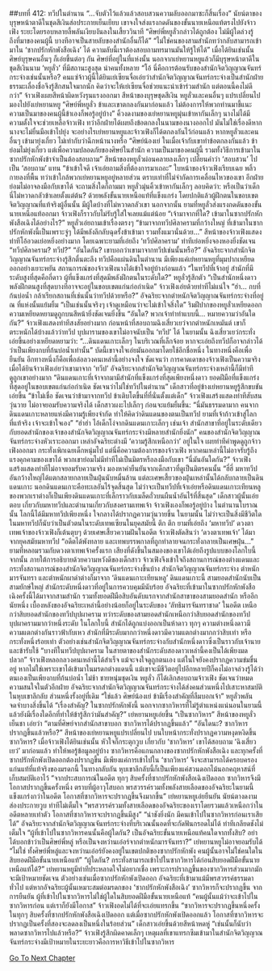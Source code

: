##บทที่ 412: ทวีปในตำนาน
“...จับตัวไว้แล้วแล้วสอบสวนความลับออกมาซะก็สิ้นเรื่อง”
นัยน์ตาของบุรุษหน้าตาดีในชุดสีเงินส่อประกายเย็นเยียบ
เขาจงใจส่งแรงกดดันของขั้นนายเหนือแท้ตรงไปยังจ้าวเฟิง ระยะโดยรอบหลายลี้พลันเงียบงันลงในเสี้ยววินาที
“ศิษย์พี่หยูลั่วกล่าวได้ถูกต้อง ไม่มีผู้ใดล่วงรู้ถึงที่มาของคนผู้นี้ บางทีอาจเป็นสายลับของสำนักอื่นก็ได้”
“ไม่ใช่คนของสามสำนักทว่ากลับสามารถเข้ามาใน ‘ซากปรักหักพังสือเฉิง’ ได้ ความลับนี้เราต้องสอบถามทรมานมันให้รู้ให้ได้”
เมื่อได้ยินเช่นนั้น ศิษย์บุรุษคนอื่นๆ ก็เอ่ยขึ้นต่อๆ กัน
ศิษย์ที่อยู่ในที่แห่งนั้น นอกจากเย่หยานหยูแล้วก็มีบุรุษหน้าตาดีในชุดสีเงินนาม ‘หยูลั่ว’ ที่มีสถานะสูงสุด นำคนทั้งหลาย
“โอ้ นี่คือการต้อนรับของสำนักจิตวิญญาณจันทร์กระจ่างเช่นนั้นหรือ? คนแซ่จ้าวผู้นี้ได้ยินเย่เซียนจื่อเอ่ยว่าสำนักจิตวิญญาณจันทร์กระจ่างเป็นสำนักฝ่ายธรรมะเลื่องชื่อจึงรู้สึกสนใจมากนัก คิดว่าจะให้เย่เซียนจื่อช่วยแนะนำเข้าร่วมสำนัก แต่ตอนนี้คงไม่ดีกว่า”
จ้าวเฟิงเผยสีหน้าผิดหวังรุนแรงออกมา
สีหน้าของบุรุษชุดสีเงิน หยูลั่วและคนอื่นๆ แปรเปลี่ยนไป มองไปยังเย่หยานหยู
“ศิษย์พี่หยูลั่ว ข้าและเขาตกลงกันมาก่อนแล้ว ไม่ต้องการให้พวกท่านมาชี้แนะ ความเป็นมาของคนผู้นี้ข้าเองก็พอรู้อยู่บ้าง”
คิ้วงดงามของเย่หยานหยูมุ่นเข้าหากันเล็กๆ
นางไม่ได้มีความตั้งใจจะช่วยเหลือจ้าวเฟิง ทว่าอีกฝ่ายได้เผยถึงข้อตกลงในนามของนางออกไป มันไม่ใช่เรื่องดีหากนางจะไม่ยื่นมือเข้าไปยุ่ง
จะอย่างไรเย่หยานหยูและจ้าวเฟิงก็ได้ตกลงกันไว้ก่อนแล้ว หากหยูลั่วและคนอื่นๆ เข้ามายุ่งเกี่ยว ไม่เท่ากับว่าฉีกหน้านางหรือ
“ศิษย์น้องเย่ ในเมื่อเจ้ากับเขาทำข้อตกลงกันแล้ว ข้าย่อมไม่ยุ่งเกี่ยว แต่เพื่อความปลอดภัยของศิษย์ในสำนัก ความเป็นมาของคนผู้นี้ รวมทั้งวิธีการเข้ามาในซากปรักหักพังข้าจำเป็นต้องสอบถาม”
สีหน้าของหยูลั่วผ่อนคลายลงเล็กๆ เปลี่ยนคำว่า ‘สอบสวน’ ไปเป็น ‘สอบถาม’ แทน
“ข้าเข้าใจดี เจ้าเอ่ยถามสิ่งที่ต้องการมาเถอะ”
ใบหน้าของจ้าวเฟิงเรียบเฉย พลิ้วกายลงที่พื้น ทว่าเข้าใกล้พวกเย่หยานหยูอยู่หลายส่วน
ตราบเท่าที่ไม่จำกัดการเคลื่อนไหวของเขา อีกฝ่ายย่อมไม่อาจลงมือกับเขาได้ จะถามสิ่งใดก็ถามมา
หยูลั่วมุ่นคิ้วเข้าหากันเล็กๆ ลอบคิดว่า: หรือเป็นว่าเด็กนี่ไม่หวาดกลัวข้าเลยตั้งแต่ต้น?
ด้วยพลังขั้นนายเหนือแท้ที่แข็งแกร่ง โดยปกติแล้วผู้ฝึกตนในขอบเขตจิตวิญญาณที่แท้จริงผู้อื่นนั้น มีผู้ใดบ้างที่ไม่หวาดกลัวเขา
นอกจากนั้น ยามที่หยูลั่วส่งแรงกดดันของขั้นนายเหนือแท้ออกมา จ้าวเฟิงก็ราวกับไม่รับรู้ใส่ใจเลยแม้แต่น้อย
“เจ้ามาจากที่ใด? เข้ามาในซากปรักหักพังสือเฉิงได้อย่างไร?”
หยูลั่วเอ่ยถามเข้าเรื่องตรงๆ
“ข้ามาจากทวีปศิลาครามที่กว้างใหญ่ ที่เข้ามาในซากปรักหักพังนี้เป็นเพราะจู่ๆ ได้มีพลังลึกลับฉุดรั้งข้าเข้ามา รวมทั้งแมวนั่นด้วย...”
สีหน้าของจ้าวเฟิงแสดงท่าทีโอ้อวดเย่อหยิ่งอย่างมาก
โดยเฉพาะยามที่เอ่ยถึง ‘ทวีปศิลาคราม’ ท่าทีเย่อหยิ่งจองหองยิ่งชัดเจน
“ทวีปศิลาคราม? ทวีป?”
“อันใดกัน? เขาบอกว่าเขามาจากทวีปเช่นนั้นหรือ?”
อัจฉริยะจากสำนักจิตวิญญาณจันทร์กระจ่างรู้สึกตื่นตะลึง
ทวีปคือแผ่นดินในตำนาน
มีเพียงแค่เย่หยานหยูที่มุมปากเหยียดออกอย่างเยาะหยัน สถานการณ์ของจ้าวเฟิงนางได้เข้าใจอยู่บ้างก่อนแล้ว
“ในทวีปที่เจ้าอยู่ สำนักที่มีระดับสูงที่สุดคือกี่ดาว ผู้ที่แข็งแกร่งที่สุดมีพลังฝึกตนในระดับใด?”
หยูลั่วรู้สึกตัว
“เป็นสำนักหนึ่งดาว พลังฝึกตนสูงที่สุดบางทีอาจจะอยู่ในขอบเขตแก่นก่อกำเนิด”
จ้าวเฟิงเอ่ยด้วยท่าทีไม่แน่ใจ
“ฮ่า... กบที่ก้นบ่อน้ำ กล้าเรียกสถานที่เช่นนั้นว่าทวีปด้วยหรือ?”
อัจฉริยะจากตำหนักจิตวิญญาณจันทร์กระจ่างที่อยู่ ณ ที่แห่งนั้นแย้มยิ้ม
“เป็นเช่นนั้นจริงๆ เจ้าดูเหมือนว่าจะไม่เข้าใจสิ่งใด”
ริมฝีปากของหยูลั่วเหยียดออก ความเหยียดหยามดูถูกบนสีหน้ายิ่งชัดเจนยิ่งขึ้น
“อันใด? พวกเจ้าทำท่าแบบนี้... หมายความว่าอันใดกัน?”
จ้าวเฟิงแสดงท่าทีสงสัยอย่างมาก
ก่อนหน้าที่สอบถามฉิงเสี่ยวเยว่จากตำหนักเหมันต์ เขาก็ตระหนักได้บ้างแล้วว่าทวีป
บุปผารามของเขาไม่อาจนับเป็น ‘ทวีป’ ได้
ในยามนั้น ฉิงเสี่ยวเยว่กระทั่งเอ่ยขึ้นอย่างเหยียดหยามว่า: “...ดินแดนเกาะเล็กๆ ในบริเวณที่เล็กจ้อย หากจะเอ่ยถึงทวีปก็อาจกล่าวได้ว่าเป็นเพียงกบที่ก้นบ่อน้ำเท่านั้น”
บัดนี้เขาจงใจเอ่ยมันออกมาโดยใช้อีกชื่อหนึ่ง ในทางหนึ่งคือเพื่อยืนยัน อีกทางหนึ่งก็คือเพื่อล่อลวงคนเหล่านี้อย่างจงใจ
ชัดเจนว่า
การคาดเดาของจ้าวเฟิงเป็นความจริง
เมื่อได้ยินจ้าวเฟิงเอ่ยว่าเขามาจาก ‘ทวีป’ อัจฉริยะจากสำนักจิตวิญญาณจันทร์กระจ่างเหล่านี้ก็มีท่าทีดูถูกเขาอย่างมาก
“ดินแดนเกาะที่เจ้าจากมามีสำนักที่แข็งแกร่งที่สุดเพียงหนึ่งดาว ยอดฝีมือที่แข็งแกร่งที่สุดอยู่ในขอบเขตแก่นก่อกำเนิด ชัดเจนว่าไม่ใช่ทวีปในตำนาน”
เด็กสาวที่อยู่ข้างเย่หยานหยูรู้สึกขบขัน เอ่ยขึ้น
“ข้าไม่เชื่อ ชัดเจนว่าข้ามาจากทวีป ข้าเติบโตขึ้นที่ที่นั่นตั้งแต่เด็ก”
จ้าวเฟิงแสร้งแสดงท่าทีสับสนวุ่นวาย ไม่อาจยอมรับความจริงได้
เด็กสาวผงะไปเล็กๆ ก่อนจะแย้มยิ้มขึ้น: “นี่มันธรรมดามาก คนจากดินแดนเกาะหลายแห่งมีความรู้เพียงจำกัด ทำให้คิดว่าดินแดนของตนเป็นทวีป ยามที่เจ้าก้าวเข้าสู่โลกที่แท้จริง เจ้าจะเข้าใจเอง”
“ฮ่าฮ่า ไอ้เด็กโง่จากดินแดนเกาะเล็กๆ เช่นเจ้า สำนักสาขาที่อยู่ในระดับเดียวกับยอดสำนักของเจ้าของสำนักจิตวิญญาณจันทร์กระจ่างมีหลายสำนักยิ่งนัก”
คนของสำนักจิตวิญญาณจันทร์กระจ่างหัวเราะออกมา
เหล่าอัจฉริยะต่างมี ‘ความรู้สึกเหนือกว่า’ อยู่ในใจ เผยท่าทีคำพูดดูถูกจ้าวเฟิงออกมา กระทั่งเพิกเฉยเด็กหนุ่มไป
แต่นี่คือความต้องการของจ้าวเฟิง หากคนเหล่านี้ไม่อาจรับรู้ถึงแรงคุกคามของเขาได้ พวกเขาย่อมไม่มีท่าทีไม่เป็นมิตรหรือลงมือกับเขา
“นี่มันอันใดกัน?”
จ้าวเฟิงแสร้งแสดงท่าทีไม่อาจยอมรับความจริง มองหาคำยืนยันจากเด็กสาวที่ดูเป็นมิตรคนนั้น
“ฮี่ฮี่ มหาทวีปอันกว้างใหญ่ได้แตกสลายกลายเป็นฝุ่นนับหมื่นล้าน แต่ละเศษเสี้ยวของฝุ่นเหล่านั้นได้กลับกลายเป็นดินแดนเกาะ นอกดินแดนเกาะคือทะเลอันไร้จุดสิ้นสุด ไม่ว่าจะเป็นทวีปที่เจ้าเอ่ยหรือดินแดนเกาะเทียนหลูของพวกเราต่างก็เป็นเพียงดินแดนเกาะที่เล็กราวกับเมล็ดถั่วบนผืนน้ำอันไร้ที่สิ้นสุด”
เด็กสาวผู้นั้นเอ่ยตอบ
เกี่ยวกับมหาทวีปและตำนานเกี่ยวกับสงครามเทพเจ้า จ้าวเฟิงเองก็พอรู้อยู่บ้าง
ในตำนานโบราณนั้น โลกนี้ได้มีมหาทวีปเพียงหนึ่ง ใจกลางได้ปรากฏความวุ่นวายขึ้น
ในยามนั้น ไม่ว่าจะเป็นสิ่งมีชีวิตใดในมหาทวีปก็นับว่าเป็นตัวตนในระดับเทพเซียนในยุคสมัยนี้
ตึก ตึก
ยามที่เอ่ยถึง ‘มหาทวีป’ ดวงตาเทพเจ้าของจ้าวเฟิงก็เต้นตุบๆ
ด้วยเศษเสี้ยวความฝันในอดีต จ้าวเฟิงตัดสินว่า ‘ดวงตาเทพเจ้า’ ได้มาจากยุคสมัยมหาทวีป
“อดีตได้พังทลาย และเทพบรรพกาลที่ถูกทำลายจนกระทั่งกลายเป็นเศษฝุ่น...”
ยามที่หลอมรวมกับดวงตาเทพเจ้าครั้งแรก เสียงที่ดังขึ้นในสมองของเขาได้เอ่ยถึงรูปแบบของโลกใบนี้
จากนั้น
ภายใต้การอธิบายด้วยความหวังดีของเด็กสาว จ้าวเฟิงจึงเข้าใจถึงสถานการณ์ของต่างแดนและกระทั่งสถานการณ์ของสำนักจิตวิญญาณจันทร์กระจ่างขึ้นบ้าง
สำนักจิตวิญญาณจันทร์กระจ่าง ตำหนักมารจันทรา และตำหนักผาดำต่างก็มาจาก ‘ดินแดนเกาะเทียนหลู’
ดินแดนเกาะนี้ สามยอดสำนักนับเป็นสามยักษ์ใหญ่ สำนักระดับหนึ่งดาวที่อยู่ในการควบคุมมีนับร้อย
อัจฉริยะที่เข้ามาในซากปรักหักพังสือเฉิงครั้งนี้ได้มาจากสามสำนัก รวมทั้งยอดฝีมือสิบอันดับแรกจากสำนักสาขาของสามยอดสำนัก
หรืออีกนัยหนึ่ง
เบื้องหลังของอัจฉริยะเหล่านี้อย่างน้อยก็อยู่ในระดับของ ‘ลัทธิมารจันทราชาด’ ในอดีต เหนือกว่าสิบยอดสำนักของทวีปบุปผาคราม
ทว่าระดับของสามยอดสำนักเหนือกว่าสิบยอดสำนักของทวีปบุปผาครามมากว่าหนึ่งระดับ
ในโลกใบนี้ สำนักได้ถูกแบ่งออกเป็นห้าดาว ทุกๆ ความต่างหนึ่งดาวมีความแตกต่างกันราวฟ้ากับเหว
สำนักที่มีระดับมากกว่าหนึ่งดาวมีความแตกต่างมากกว่าสิบเท่า หรือกระทั่งหนึ่งร้อยเท่า
ตัวอย่างเช่นสำนักจิตวิญญาณจันทร์กระจ่างกับสำนักหนึ่งดาวซึ่งเป็นราวกับเจ้านายและข้ารับใช้
“บางทีในทวีปบุปผาคราม ในสายตาของสำนักระดับสองดาวเหล่านี้คงเป็นได้เพียงมดปลวก”
จ้าวเฟิงหลอกลวงคนเหล่านี้ได้สำเร็จ แม้จะจงใจดูถูกตนเอง แต่ในใจยังคงปรากฏความข่มขื่นอยู่
หากไม่ใช่เพราะเขาได้เข้ามาในมรดกต่างแดนนี้ แม้เขาจะมีชีวิตอยู่ไปอีกหลายปีก็คงไม่อาจล่วงรู้ได้ว่าตนเองเป็นเพียงกบที่ก้นบ่อน้ำ
ไม่ช้า
ชายหนุ่มชุดเงิน หยูลั่ว ก็ได้เลิกสอบถามจ้าวเฟิง ชัดเจนว่าหมดความสนใจในตัวอีกฝ่าย
อัจฉริยะจากสำนักจิตวิญญาณจันทร์กระจ่างได้ส่งคนส่วนหนึ่งไปเสาะหาสมบัติในหุบเขาลึกลับ ส่วนหนึ่งรั้งอยู่ที่เดิม
“ใช่แล้ว ศิษย์น้องเย่ ข้ามีเรื่องสำคัญที่ลืมบอกเจ้า”
หยูลั่วพลันจดจำบางสิ่งขึ้นได้
“เรื่องสำคัญ? ในซากปรักหักพังนี้ นอกจากซากวิหารที่ไม่รู้ตำแหน่งแน่นอนในยามนี้แล้วยังมีเรื่องใดอีกที่ทำให้ข้ารู้สึกว่ามันสำคัญ?”
เย่หยานหยูเอ่ยขึ้น
“เป็นซากวิหาร”
สีหน้าของหยูลั่วเย็นชา เอ่ยว่า “ตามที่ศิษย์จากสำนักสาขาบอก ซากวิหารได้ปรากฏขึ้นแล้ว”
“อันใดนะ? ซากวิหารปรากฏขึ้นแล้วหรือ?”
สีหน้าของเย่หยานหยูแปรเปลี่ยนไป บนใบหน้ากระทั่งปรากฏความหงุดหงิดขึ้น
ซากวิหาร?
เมื่อจ้าวเฟิงได้ยินเช่นนั้น หัวใจก็กระตุกวูบ
เกี่ยวกับ ‘ซากวิหาร’ เขาได้สอบถาม ‘ฉิงเสี่ยวเยว่’ มาก่อนแล้ว ทำให้พอรู้ข้อมูลอยู่บ้าง
ซากวิหารคือแกนกลางของซากปรักหักพังสือเฉิง และทุกครั้งที่ซากปรักหักพังเปิดออกต้องปรากฏขึ้น
มีเพียงแค่การเข้าไปใน ‘ซากวิหาร’ จึงจะสามารถได้ครอบครองแก่นแท้ที่แท้จริงของมรดกนี้
ในทางกลับกัน หุบเขาลึกลับนี้ก็เป็นเพียงแค่สวนดอกไม้นอกคฤหาสน์ที่เก็บสมบัติเอาไว้
“จากประสบการณ์ในอดีต ทุกๆ สิบครั้งที่ซากปรักหักพังสือเฉิงเปิดออก ซากวิหารจึงมีโอกาสปรากฏขึ้นครั้งหนึ่ง ตราบที่ผู้อาวุโสบอก พรสวรรค์รวมทั้งพลังสายเลือดของอัจฉริยะในยามนี้แข็งแกร่งกว่าในอดีต โอกาสที่ซากวิหารจะปรากฏขึ้นจึงมากขึ้น”
เย่หยานหยูเอ่ยยืนยัน นัยน์ตางดงามส่องประกายวูบ ท่าทีไม่เต็มใจ
“พรสวรรค์รวมทั้งสายเลือดของอัจฉริยะของเราโดยรวมแล้วเหนือกว่าในอดีตหลายเท่าตัว โอกาสที่ซากวิหารจะปรากฏขึ้นมีสูง”
“น่าชังยิ่งนัก มีคนเข้าไปในซากวิหารก่อนเราเสียได้”
อัจฉริยะจากสำนักจิตวิญญาณจันทร์กระจ่างที่บริเวณนั้นอดที่จะกัดฟันกรอดไม่ได้ ท่าทีเกลียดชังไม่เต็มใจ
“ผู้ที่เข้าไปในซากวิหารคนนั้นคือผู้ใดกัน? เป็นอัจฉริยะขั้นนายเหนือแท้คนใดจากทั้งสิบ? อย่าได้บอกข้าว่าเป็นศิษย์พี่หลู่ หรือเป็นจงหว่านเอ๋อร์จากตำหนักมารจันทรา?”
เย่หยานหยูไม่อาจยอมรับได้
“ไม่ใช่ ทั้งศิษย์พี่หลู่และจงหว่านเอ๋อร์ยังคงอยู่ในเขตปกติของซากปรักหักพัง คนผู้นั้นอาจไม่ใช่คนใดในสิบยอดฝีมือขั้นนายเหนือแท้”
“ผู้ใดกัน? กระทั่งสามารถเข้าไปในซากวิหารได้ก่อนสิบยอดฝีมือขั้นนายเหนือแท้ได้?”
เย่หยานหยูมีท่าทีประหลาดใจไม่อยากเชื่อ
เพราะการปรากฏขึ้นของซากวิหารส่วนมากมักจะมีเป้าหมายชัดเจน
ตัวอย่างเช่นเมื่อซากปรักหักพังเปิดออก อัจฉริยะที่เข้ามาแม้มีพรสวรรค์ธรรมดาทั่วไป แต่หากอัจฉริยะผู้นั้นเหมาะสมต่อมรดกของ ‘ซากปรักหักพังสือเฉิง’ ซากวิหารก็จะปรากฏขึ้น
จากการยืนยัน
ผู้ที่เข้าไปในซากวิหารไม่ใช่ผู้ใดในสิบยอดฝีมือขั้นนายเหนือแท้
“คนผู้นั้นแม้ว่าจะเข้าไปในซากวิหารก่อน แต่เราก็ยังมีโอกาส”
จ้าวเฟิงอดไม่ได้ที่จะเอ่ยแทรกขึ้น
“ซากวิหารจะปรากฏขึ้นหนึ่งครั้งในทุกๆ สิบครั้งที่ซากปรักหักพังสือเฉิงเปิดออก แต่เมื่อซากปรักหักพังเปิดออกแล้ว โอกาสที่ซากวิหารจะปรากฏเป็นครั้งที่สองจะลดลงเป็นหนึ่งในร้อยส่วน”
เด็กสาวเอ่ยขึ้นด้วยสีหน้าหดหู่
“เช่นนั้นก็นับว่าพลาดซากวิหารไปแล้วหรือ?”
จ้าวเฟิงรู้สึกผิดคาดเล็กๆ เหตุผลที่เขาแทรกซึมเข้ามาในสำนักจิตวิญญาณจันทร์กระจ่างมีเป้าหมายในระยะยาวคือการหาวิธีเข้าไปในซากวิหาร


[Go To Next Chapter]( ./192.md)